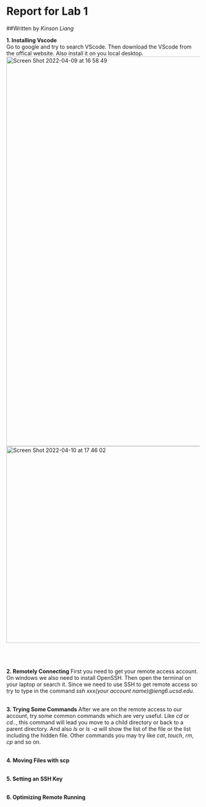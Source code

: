 # Report for Lab 1

##Written by *Kinson Liang*


**1. Installing Vscode**
<br />Go to google and try to search VScode. Then download the VScode from the offical website. Also install it on you local desktop.
<img width="1015" alt="Screen Shot 2022-04-09 at 16 58 49" src="https://user-images.githubusercontent.com/46670042/162647618-575629f1-4375-46b6-b583-d9eef9941ea1.png">
<img width="513" alt="Screen Shot 2022-04-10 at 17 46 02" src="https://user-images.githubusercontent.com/46670042/162647892-63853686-0702-461f-bb85-2ec8e63f3ebe.png">
<br /><br /><br /><br />

**2. Remotely Connecting**
First you need to get your remote access account. On windows we also need to install OpenSSH. Then open the terminal on your laptop or search it. Since we need to use SSH to get remote access so try to type in the command *ssh xxx(your account name)@ieng6.ucsd.edu*.
<br /><br />

**3. Trying Some Commands**
After we are on the remote access to our account, try some common commands which are very useful. Like *cd* or *cd..*, this command will lead you move to a child directory or back to a parent directory. And also *ls* or *ls -a* will show the list of the file or the list including the hidden file. Other commands you may try like *cat*, *touch*, *rm*, *cp* and so on.
<br /><br />

**4. Moving Files with scp**
<br /><br />

**5. Setting an SSH Key**
<br /><br />

**6. Optimizing Remote Running**
<br /><br />
